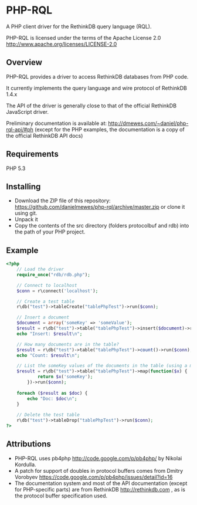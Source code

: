 PHP-RQL
=======

A PHP client driver for the RethinkDB query language (RQL).

PHP-RQL is licensed under the terms of the Apache License 2.0 http://www.apache.org/licenses/LICENSE-2.0

Overview
--------

PHP-RQL provides a driver to access RethinkDB databases from PHP code.

It currently implements the query language and wire protocol of RethinkDB 1.4.x

The API of the driver is generally close to that of the official RethinkDB JavaScript driver.

Preliminary documentation is available at: http://dmewes.com/~daniel/php-rql-api/#ph
(except for the PHP examples, the documentation is a copy of the official RethinkDB API docs)

Requirements
------------

PHP 5.3

Installing
----------

* Download the ZIP file of this repository: https://github.com/danielmewes/php-rql/archive/master.zip
or clone it using git.
* Unpack it
* Copy the contents of the src directory (folders protocolbuf and rdb) into the path of your PHP project.

Example
-------

```php
<?php
    // Load the driver
    require_once("rdb/rdb.php");

    // Connect to localhost
    $conn = r\connect('localhost');

    // Create a test table
    r\db("test")->tableCreate("tablePhpTest")->run($conn);

    // Insert a document
    $document = array('someKey' => 'someValue');
    $result = r\db("test")->table("tablePhpTest")->insert($document)->run($conn);
    echo "Insert: $result\n";

    // How many documents are in the table?
    $result = r\db("test")->table("tablePhpTest")->count()->run($conn);
    echo "Count: $result\n";

    // List the someKey values of the documents in the table (using a mapping-function)
    $result = r\db("test")->table("tablePhpTest")->map(function($x) {
            return $x('someKey');
        })->run($conn);
            
    foreach ($result as $doc) {
        echo "Doc: $doc\n";
    }
       
    // Delete the test table
    r\db("test")->tableDrop("tablePhpTest")->run($conn);
?>
```

Attributions
------------
* PHP-RQL uses pb4php http://code.google.com/p/pb4php/ by Nikolai Kordulla.
* A patch for support of doubles in protocol buffers comes from Dmitry Vorobyev https://code.google.com/p/pb4php/issues/detail?id=16
* The documentation system and most of the API documentation (except for PHP-specific parts) are from RethinkDB http://rethinkdb.com , as is the protocol buffer specification used.

